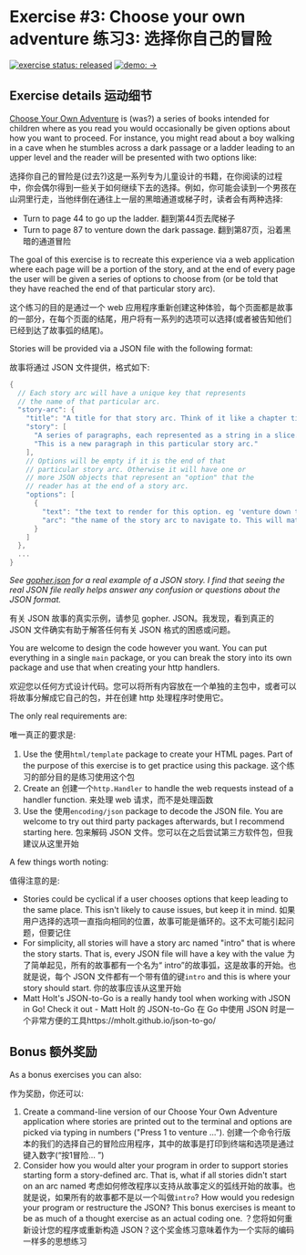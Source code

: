# Exercise #3: Choose your own adventure 练习3: 选择你自己的冒险

[![exercise status: released](https://camo.githubusercontent.com/a528b56710632f59fe033b8dc08705252a9d5f8b793ee7107cb3bb2d05962890/68747470733a2f2f696d672e736869656c64732e696f2f62616467652f65786572636973652532307374617475732d72656c65617365642d677265656e2e7376673f7374796c653d666f722d7468652d6261646765)](https://gophercises.com/exercises/cyoa) [![demo: ->](https://camo.githubusercontent.com/aac41289ff69b7a5b4932925354ffd899a7fd8d9e69eb0e1e4eedbcbe3474c4f/68747470733a2f2f696d672e736869656c64732e696f2f62616467652f64656d6f2d2545322538362539322d626c75652e7376673f7374796c653d666f722d7468652d6261646765)](https://gophercises.com/demos/cyoa/)

## Exercise details 运动细节

[Choose Your Own Adventure](https://en.wikipedia.org/wiki/Choose_Your_Own_Adventure) is (was?) a series of books intended for children where as you read you would occasionally be given options about how you want to proceed. For instance, you might read about a boy walking in a cave when he stumbles across a dark passage or a ladder leading to an upper level and the reader will be presented with two options like:

选择你自己的冒险是(过去?)这是一系列专为儿童设计的书籍，在你阅读的过程中，你会偶尔得到一些关于如何继续下去的选择。例如，你可能会读到一个男孩在山洞里行走，当他绊倒在通往上一层的黑暗通道或梯子时，读者会有两种选择:

- Turn to page 44 to go up the ladder. 翻到第44页去爬梯子
- Turn to page 87 to venture down the dark passage. 翻到第87页，沿着黑暗的通道冒险

The goal of this exercise is to recreate this experience via a web application where each page will be a portion of the story, and at the end of every page the user will be given a series of options to choose from (or be told that they have reached the end of that particular story arc).

这个练习的目的是通过一个 web 应用程序重新创建这种体验，每个页面都是故事的一部分，在每个页面的结尾，用户将有一系列的选项可以选择(或者被告知他们已经到达了故事弧的结尾)。

Stories will be provided via a JSON file with the following format:

故事将通过 JSON 文件提供，格式如下:

```go
{
  // Each story arc will have a unique key that represents
  // the name of that particular arc.
  "story-arc": {
    "title": "A title for that story arc. Think of it like a chapter title.",
    "story": [
      "A series of paragraphs, each represented as a string in a slice.",
      "This is a new paragraph in this particular story arc."
    ],
    // Options will be empty if it is the end of that
    // particular story arc. Otherwise it will have one or
    // more JSON objects that represent an "option" that the
    // reader has at the end of a story arc.
    "options": [
      {
        "text": "the text to render for this option. eg 'venture down the dark passage'",
        "arc": "the name of the story arc to navigate to. This will match the story-arc key at the very root of the JSON document"
      }
    ]
  },
  ...
}
```

*See [gopher.json](https://github.com/gophercises/cyoa/blob/master/gopher.json) for a real example of a JSON story. I find that seeing the real JSON file really helps answer any confusion or questions about the JSON format.*

有关 JSON 故事的真实示例，请参见 gopher. JSON。我发现，看到真正的 JSON 文件确实有助于解答任何有关 JSON 格式的困惑或问题。

You are welcome to design the code however you want. You can put everything in a single `main` package, or you can break the story into its own package and use that when creating your http handlers.

欢迎您以任何方式设计代码。您可以将所有内容放在一个单独的主包中，或者可以将故事分解成它自己的包，并在创建 http 处理程序时使用它。

The only real requirements are:

唯一真正的要求是:

1. Use the 使用`html/template` package to create your HTML pages. Part of the purpose of this exercise is to get practice using this package. 这个练习的部分目的是练习使用这个包
2. Create an 创建一个`http.Handler` to handle the web requests instead of a handler function. 来处理 web 请求，而不是处理函数
3. Use the 使用`encoding/json` package to decode the JSON file. You are welcome to try out third party packages afterwards, but I recommend starting here. 包来解码 JSON 文件。您可以在之后尝试第三方软件包，但我建议从这里开始

A few things worth noting:

值得注意的是:

- Stories could be cyclical if a user chooses options that keep leading to the same place. This isn't likely to cause issues, but keep it in mind. 如果用户选择的选项一直指向相同的位置，故事可能是循环的。这不太可能引起问题，但要记住
- For simplicity, all stories will have a story arc named "intro" that is where the story starts. That is, every JSON file will have a key with the value 为了简单起见，所有的故事都有一个名为“ intro”的故事弧，这是故事的开始。也就是说，每个 JSON 文件都有一个带有值的键`intro` and this is where your story should start. 你的故事应该从这里开始
- Matt Holt's JSON-to-Go is a really handy tool when working with JSON in Go! Check it out - Matt Holt 的 JSON-to-Go 在 Go 中使用 JSON 时是一个非常方便的工具https://mholt.github.io/json-to-go/

## Bonus 额外奖励

As a bonus exercises you can also:

作为奖励，你还可以:

1. Create a command-line version of our Choose Your Own Adventure application where stories are printed out to the terminal and options are picked via typing in numbers ("Press 1 to venture ..."). 创建一个命令行版本的我们的选择自己的冒险应用程序，其中的故事是打印到终端和选项是通过键入数字(“按1冒险... ”)
2. Consider how you would alter your program in order to support stories starting form a story-defined arc. That is, what if all stories didn't start on an arc named 考虑如何修改程序以支持从故事定义的弧线开始的故事。也就是说，如果所有的故事都不是以一个叫做`intro`? How would you redesign your program or restructure the JSON? This bonus exercises is meant to be as much of a thought exercise as an actual coding one. ？您将如何重新设计您的程序或重新构造 JSON？这个奖金练习意味着作为一个实际的编码一样多的思想练习